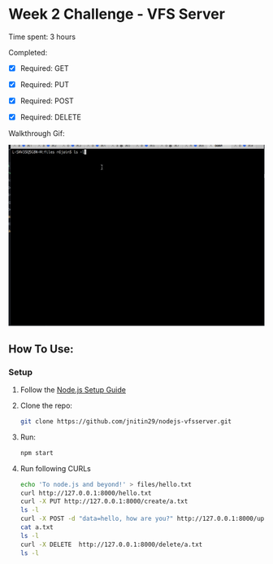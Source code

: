 # Week 2 Challenge - VFS Server


Time spent: 3 hours

Completed:

* [x] Required: GET
* [x] Required: PUT
* [x] Required: POST
* [x] Required: DELETE


Walkthrough Gif:

![Video Walkthrough](hapi-crud-walkthru.gif)


## How To Use:

### Setup

1. Follow the [Node.js Setup Guide](http://guides.codepath.com/nodejs/Setup)
1. Clone the repo:

    ```bash
    git clone https://github.com/jnitin29/nodejs-vfsserver.git
    ```


1. Run:

    ```bash
    npm start
    ```
2. Run following CURLs

    ```bash
    echo 'To node.js and beyond!' > files/hello.txt
    curl http://127.0.0.1:8000/hello.txt
    curl -X PUT http://127.0.0.1:8000/create/a.txt
    ls -l
    curl -X POST -d "data=hello, how are you?" http://127.0.0.1:8000/update/a.txt
    cat a.txt
    ls -l
    curl -X DELETE  http://127.0.0.1:8000/delete/a.txt
    ls -l    
    ```
